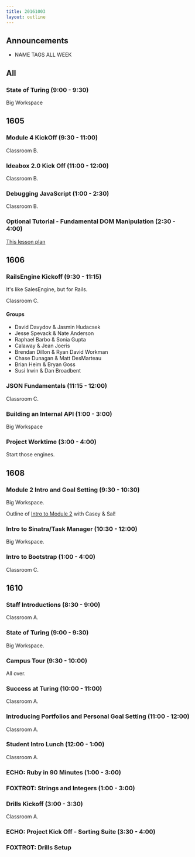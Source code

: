 ```yaml
---
title: 20161003
layout: outline
---
```


## Announcements
* NAME TAGS ALL WEEK


## All

### State of Turing (9:00 - 9:30)

Big Workspace


## 1605

### Module 4 KickOff (9:30 - 11:00)

Classroom B.

### Ideabox 2.0 Kick Off (11:00 - 12:00)

Classroom B.

### Debugging JavaScript (1:00 - 2:30)

Classroom B.

### Optional Tutorial - Fundamental DOM Manipulation (2:30 - 4:00)

[This lesson plan](https://github.com/turingschool/front-end-curriculum/blob/gh-pages/lessons/dom-manipulation-with-javascript.md)


## 1606

### RailsEngine Kickoff (9:30 - 11:15)

It's like SalesEngine, but for Rails.

Classroom C.

#### Groups

* David Davydov & Jasmin Hudacsek
* Jesse Spevack & Nate Anderson
* Raphael Barbo & Sonia Gupta
* Calaway & Jean Joeris
* Brendan Dillon & Ryan David Workman
* Chase Dunagan & Matt DesMarteau
* Brian Heim & Bryan Goss
* Susi Irwin & Dan Broadbent

### JSON Fundamentals (11:15 - 12:00)

Classroom C.

### Building an Internal API (1:00 - 3:00)

Big Workspace

### Project Worktime (3:00 - 4:00)

Start those engines.


## 1608

### Module 2 Intro and Goal Setting (9:30 - 10:30)

Big Workspace.

Outline of [Intro to Module 2](https://gist.github.com/case-eee/c00d029e2a70f23745ebcd7c10973ca5) with Casey & Sal!

### Intro to Sinatra/Task Manager (10:30 - 12:00)

Big Workspace.

### Intro to Bootstrap (1:00 - 4:00)

Classroom C.


## 1610

### Staff Introductions (8:30 - 9:00)

Classroom A.

### State of Turing (9:00 - 9:30)

Big Workspace.

### Campus Tour (9:30 - 10:00)

All over.

### Success at Turing (10:00 - 11:00)

Classroom A.

### Introducing Portfolios and Personal Goal Setting (11:00 - 12:00)

Classroom A.

### Student Intro Lunch (12:00 - 1:00)

Classroom A.

### ECHO: Ruby in 90 Minutes (1:00 - 3:00)

### FOXTROT: Strings and Integers (1:00 - 3:00)

### Drills Kickoff (3:00 - 3:30)

Classroom A.

### ECHO: Project Kick Off - Sorting Suite (3:30 - 4:00)

### FOXTROT: Drills Setup
